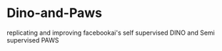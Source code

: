 # Dino-and-Paws
replicating and improving facebookai's self supervised DINO and Semi supervised PAWS 
